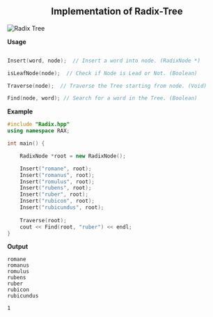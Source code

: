 <h2 align="center"> Implementation of Radix-Tree</h2>

![Radix Tree](https://upload.wikimedia.org/wikipedia/commons/thumb/a/ae/Patricia_trie.svg/1280px-Patricia_trie.svg.png)

**Usage**

```cpp

Insert(word, node);  // Insert a word into node. (RadixNode *)

isLeafNode(node);  // Check if Node is Lead or Not. (Boolean)

Traverse(node);  // Traverse the Tree starting from node. (Void)

Find(node, word); // Search for a word in the Tree. (Boolean)

```

**Example**

```cpp
#include "Radix.hpp"
using namespace RAX;

int main() {

    RadixNode *root = new RadixNode();

    Insert("romane", root);
    Insert("romanus", root);
    Insert("romulus", root);
    Insert("rubens", root);
    Insert("ruber", root);
    Insert("rubicon", root);
    Insert("rubicundus", root);
    
    Traverse(root);
    cout << Find(root, "ruber") << endl;
}
```

**Output**
```
romane
romanus
romulus
rubens
ruber
rubicon
rubicundus

1
```
